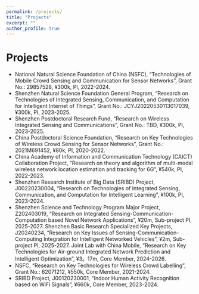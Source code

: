 ```yaml
---
permalink: /projects/
title: "Projects"
excerpt: ""
author_profile: true
---
```


# Projects
- National Natural Science Foundation of China (NSFC), “Technologies of Mobile Crowd Sensing and Communication for Sensor Networks”, Grant No.: 29857528, ¥300k, PI, 2022-2024.
- Shenzhen Natural Science Foundation General Program, “Research on Technologies of Integrated Sensing, Communication, and Computation for Intelligent Internet of Things”, Grant No.: JCYJ20220530113017039, ¥300k, PI, 2023-2025.
- Shenzhen Postdoctoral Research Fund,  “Research on Wireless Integrated Sensing and Communications”, Grant No.: TBD, ¥300k, PI, 2023-2025.
- China Postdoctoral Science Foundation, “Research on Key Technologies of Wireless Crowd Sensing for Sensor Networks”, Grant No.: 2021M691452, ¥80k, PI, 2020-2022.
- China Academy of Information and Communication Technology (CAICT) Collaboration Project, “Research on theory and algorithm of multi-modal wireless network location estimation and tracking for 6G”, ¥540k, PI, 2022-2023.
- Shenzhen Research Institute of Big Data (SRIBD) Project, J00220230004, “Research on Technologies of Integrated Sensing, Communication, and Computation for Intelligent Learning”, ¥100k, PI, 2023-2024.
- Shenzhen Science and Technology Program Major Project, Z202403019, “Research on Integrated Sensing-Communication-Computation based Novel Network Applications”, ¥20m, Sub-project PI, 2025-2027.
Shenzhen Basic Research Specialized Key Projects, J20240234, “Research on Key Issues of Sensing-Communication-Computing Integration for Intelligent Networked Vehicles”, ¥2m, Sub-project PI, 2025-2027.
Joint Lab with China Mobile, “Research on Key Technologies for Air-ground Integrated Network Prediction and Intelligent Optimization”, ¥3。17m, Core Member, 2024-2026.
- NSFC, “Research on Key Technologies for Wireless Crowd Labelling”, Grant No.: 62071212, ¥550k, Core Member, 2021-2024.
- SRIBD Project, J00120230001, “Indoor Human Activity Recognition based on WiFi Signals”, ¥660k, Core Member, 2023-2024.
